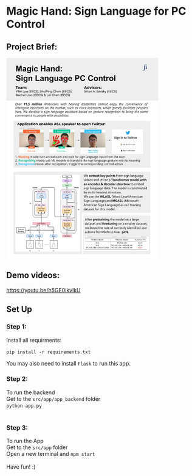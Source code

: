 # Magic Hand: Sign Language for PC Control

## Project Brief: 
<img src="https://github.com/YifeiLyu/ASL-APP/blob/main/src/app/ProjectBrief_2023.jpg" width="400">

## Demo videos: 
https://youtu.be/h5GE0ikvlkU

## Set Up
### Step 1: 
Install all requirments:
```shell
pip install -r requirements.txt
```
You may also need to install ```Flask``` to run this app.<br/>

### Step 2: 
To run the backend<br/>
Get to the ```src/app/app_backend``` folder<br/>
```python app.py```<br/>
<br/>
### Step 3: 
To run the App<br/>
Get to the ```src/app``` folder<br/>
Open a new terminal and ```npm start```<br/>
<br/>
Have fun! :)
